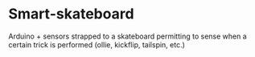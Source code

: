 # Smart-skateboard
Arduino + sensors strapped to a skateboard permitting to sense when a certain trick is performed (ollie, kickflip, tailspin, etc.)
